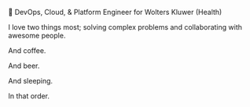 💼 DevOps, Cloud, & Platform Engineer for Wolters Kluwer (Health)

I love two things most; solving complex problems and collaborating with awesome people.

And coffee.

And beer.

And sleeping.

In that order.
